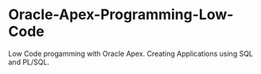 # Oracle-Apex-Programming-Low-Code
Low Code progamming with Oracle Apex. Creating Applications using SQL and PL/SQL.
